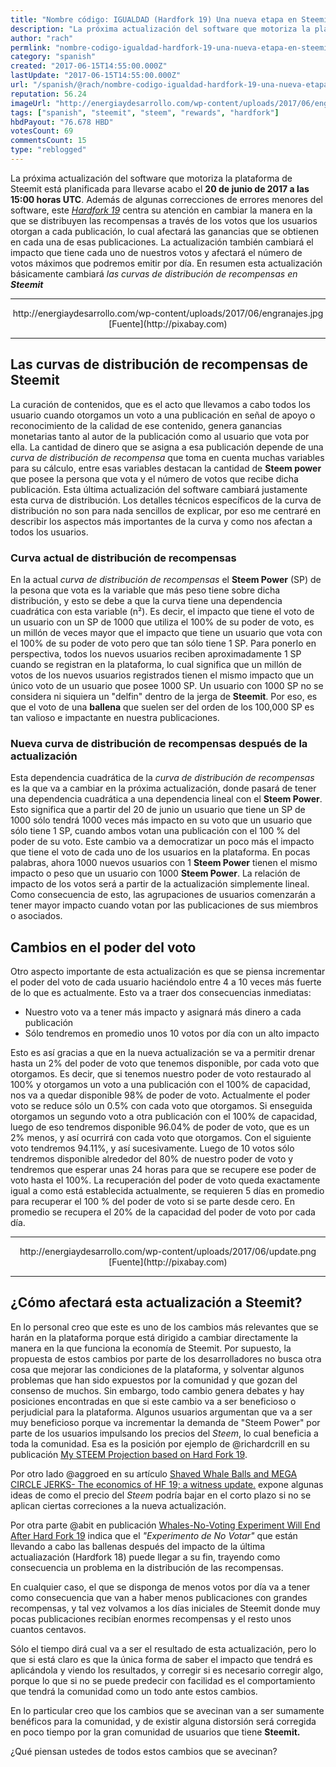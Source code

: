 ```yaml
---
title: "Nombre código: IGUALDAD (Hardfork 19) Una nueva etapa en Steemit"
description: "La próxima actualización del software que motoriza la plataforma de Steemit está planificada para llevarse acabo el **20 de junio de 2017 a las 15:00 ..."
author: "rach"
permlink: "nombre-codigo-igualdad-hardfork-19-una-nueva-etapa-en-steemit"
category: "spanish"
created: "2017-06-15T14:55:00.000Z"
lastUpdate: "2017-06-15T14:55:00.000Z"
url: "/spanish/@rach/nombre-codigo-igualdad-hardfork-19-una-nueva-etapa-en-steemit"
reputation: 56.24
imageUrl: "http://energiaydesarrollo.com/wp-content/uploads/2017/06/engranajes.jpg"
tags: ["spanish", "steemit", "steem", "rewards", "hardfork"]
hbdPayout: "76.678 HBD"
votesCount: 69
commentsCount: 15
type: "reblogged"
---
```

La próxima actualización del software que motoriza la plataforma de Steemit está planificada para llevarse acabo el **20 de junio de 2017 a las 15:00 horas UTC**. Además de algunas correcciones de errores menores del software, este *[Hardfork 19](https://github.com/steemit/steem/releases)* centra su atención en cambiar la manera en la que se distribuyen las recompensas a través de los votos que los usuarios otorgan a cada publicación, lo cual afectará las ganancias que se obtienen en cada una de esas publicaciones. La actualización también cambiará el impacto que tiene cada uno de nuestros votos y afectará el número de votos máximos que podremos emitir por día. En resumen esta actualización básicamente cambiará *las curvas de distribución de recompensas en **Steemit***

---
<center>http://energiaydesarrollo.com/wp-content/uploads/2017/06/engranajes.jpg</center>
<center>[Fuente](http://pixabay.com)</center>

---


## Las curvas de distribución de recompensas de Steemit

La curación de contenidos, que es el acto que llevamos a cabo todos los usuario cuando otorgamos un voto a una publicación en señal de apoyo o reconocimiento de la calidad de ese contenido, genera ganancias monetarias tanto al autor de la publicación como al usuario que vota por ella. La cantidad de dinero que se asigna a esa publicación depende de una *curva de distribución de recompensa* que toma en cuenta muchas variables para su cálculo, entre esas variables destacan la cantidad de **Steem power** que posee la persona que vota y el número de votos que recibe dicha publicación. Esta última actualización del software cambiará justamente esta curva de distribución. Los detalles técnicos específicos de la curva de distribución no son para nada sencillos de explicar, por eso me centraré en describir los aspectos más importantes de la curva y como nos afectan a todos los usuarios.

### Curva actual de distribución de recompensas

En la actual *curva de distribución de recompensas* el **Steem Power** (SP) de la pesona que vota es la variable que más peso tiene sobre dicha distribución, y esto se debe a que la curva tiene una dependencia cuadrática con esta variable (n²). Es decir, el impacto que tiene el voto de un usuario con un SP de 1000 que utiliza el 100% de su poder de voto, es un millón de veces mayor que el impacto que tiene un usuario que vota con el 100% de su poder de voto pero que tan sólo tiene 1 SP. Para ponerlo en perspectiva, todos los nuevos usuarios reciben aproximadamente 1 SP cuando se registran en la plataforma, lo cual significa que un millón de votos de los nuevos usuarios registrados tienen el mismo impacto que un único voto de un usuario que posee 1000 SP. Un usuario con 1000  SP no se considera ni siquiera un "delfin" dentro de la jerga de **Steemit**.  Por eso, es que el voto de una **ballena** que suelen ser del orden de los 100,000 SP es tan valioso e impactante en nuestra publicaciones. 

### Nueva curva de distribución de recompensas después de la actualización

Esta dependencia cuadrática de la *curva de distribución de recompensas* es la que va a cambiar en la próxima actualización, donde pasará de tener una dependencia cuadrática a una dependencia lineal con el **Steem Power**. Esto significa que a partir del 20 de junio un usuario que tiene un SP de 1000 sólo tendrá 1000 veces más impacto en su voto que un usuario que sólo tiene 1 SP, cuando ambos votan una publicación con el 100 % del poder de su voto. Este cambio va a democratizar un poco más el impacto que tiene el voto de cada uno de los usuarios en la plataforma.
En pocas palabras, ahora 1000 nuevos usuarios con 1 **Steem Power** tienen el mismo impacto o peso que un usuario con 1000 **Steem Power**. La relación de impacto de los votos será a partir de la actualización simplemente lineal. Como consecuencia de esto, las agrupaciones de usuarios comenzarán a tener mayor impacto cuando votan por las publicaciones de  sus miembros o asociados.

## Cambios en el poder del voto
Otro aspecto importante de esta actualización es que se piensa incrementar el poder del voto de cada usuario haciéndolo entre 4 a 10 veces más fuerte de lo que es actualmente. Esto va a traer dos consecuencias inmediatas:
- Nuestro voto va a tener más impacto y asignará más dinero a cada publicación
- Sólo tendremos en promedio unos 10 votos por día con un alto impacto

Esto es así gracias a que en la nueva actualización se va a permitir drenar hasta un 2% del poder de voto que tenemos disponible, por cada voto que otorgamos. Es decir, que si tenemos nuestro poder de voto restaurado al 100% y otorgamos un voto a una publicación con el 100% de capacidad, nos va a quedar disponible 98% de poder de voto. Actualmente el poder voto se reduce sólo un 0.5% con cada voto que otorgamos. 
Si enseguida otorgamos un segundo voto a otra publicación con el 100% de capacidad, luego de eso tendremos disponible 96.04% de poder de voto, que es un 2% menos, y así ocurrirá con cada voto que otorgamos. Con el siguiente voto tendremos 94.11%, y así sucesivamente. 
Luego de 10 votos sólo tendremos disponible alrededor del 80% de nuestro poder de voto y tendremos que esperar unas 24 horas para que se recupere ese poder de voto hasta el 100%. La recuperación del poder de voto queda exactamente igual a como está establecida actualmente, se requieren  5 días en promedio para recuperar el 100 % del poder de voto si se parte desde cero. En promedio se recupera el 20% de la capacidad del poder de voto por cada día. 

---

<center>http://energiaydesarrollo.com/wp-content/uploads/2017/06/update.png</center>
<center>[Fuente](http://pixabay.com)</center>

---

## ¿Cómo afectará esta actualización a Steemit?

En lo personal creo que este es uno de los cambios más relevantes que se harán en la plataforma porque está dirigido a cambiar directamente la manera en la que funciona la economía de Steemit. Por supuesto, la propuesta de estos cambios por parte de los desarrolladores no busca otra cosa que mejorar las condiciones de la plataforma, y solventar algunos problemas que han sido expuestos por la comunidad y que gozan del consenso de muchos. 
Sin embargo, todo cambio genera debates y hay posiciones encontradas en que si este cambio va a ser beneficioso o perjudicial para la plataforma. Algunos usuarios argumentan que va a ser muy beneficioso porque va incrementar la demanda de "Steem Power" por parte de los usuarios impulsando los precios del *Steem*, lo cual beneficia a toda la comunidad. Esa es la posición por ejemplo de @richardcrill  en su publicación [My STEEM Projection based on Hard Fork 19](https://steemit.com/steem/@richardcrill/my-steem-projection-based-on-hard-fork-19).

Por otro lado @aggroed en su artículo [Shaved Whale Balls and MEGA CIRCLE JERKS- The economics of HF 19; a witness update.](https://steemit.com/hf19/@aggroed/shaved-whale-balls-and-mega-circle-jerks-the-economics-of-hf-19-a-witness-update#@rach/re-aggroed-shaved-whale-balls-and-mega-circle-jerks-the-economics-of-hf-19-a-witness-update-20170615t034721844z) expone algunas ideas de como el precio del *Steem* podría bajar en el corto plazo si no se aplican ciertas correciones a la nueva actualización.

Por otra parte @abit en publicación [Whales-No-Voting Experiment Will End After Hard Fork 19](https://steemit.com/steem/@abit/whales-no-voting-experiment-will-end-after-hard-fork-19) indica que el *"Experimento de No Votar"* que están llevando a cabo las ballenas después del impacto de la última actualiazación (Hardfork 18) puede llegar a su fin, trayendo como consecuencia un problema en la distribución de las recompensas.

En cualquier caso, el que se disponga de menos votos por día va a tener como consecuencia que van a haber menos publicaciones con grandes recompensas, y tal vez volvamos a los días iniciales de Steemit donde muy pocas publicaciones recibían enormes recompensas y el resto unos cuantos centavos. 

Sólo el tiempo dirá cual va a ser el resultado de esta actualización, pero lo que si está claro es que la única forma de saber el impacto que tendrá es aplicándola y viendo los resultados, y corregir si es necesario corregir algo, porque lo que si no se puede predecir con facilidad es el comportamiento que tendrá la comunidad como un todo ante estos cambios. 

En lo particular creo que los cambios que se avecinan van a ser sumamente benéficos para la comunidad, y de existir alguna distorsión será corregida en poco tiempo por la gran comunidad de usuarios que tiene **Steemit.**

¿Qué piensan ustedes de todos estos cambios que se avecinan?